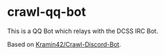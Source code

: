 # crawl-qq-bot 

This is a QQ Bot which relays with the DCSS IRC Bot.

Based on [Kramin42/Crawl-Discord-Bot](https://github.com/Kramin42/Crawl-Discord-Bot).
